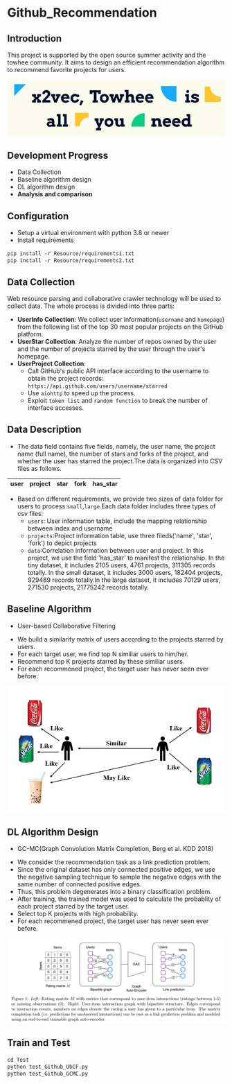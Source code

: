 # Github_Recommendation
## Introduction
This project is supported by the open source summer activity and the towhee community. It aims to design an efficient recommendation algorithm to recommend favorite projects for users.

![image](Image/towhee.png)

## Development Progress
* Data Collection
* Baseline algorithm design
* DL algorithm design
* **Analysis and comparison**

## Configuration
* Setup a virtual environment with python 3.8 or newer
* Install requirements
```
pip install -r Resource/requirements1.txt
pip install -r Resource/requirements2.txt
```


## Data Collection
Web resource parsing and collaborative crawler technology will be used to collect data. The whole process is divided into three parts:
* **UserInfo Collection**: We collect user information(`username` and `homepage`) from the following list of the top 30 most popular projects on the GitHub platform.
* **UserStar Collection**: Analyze the number of repos owned by the user and the number of projects starred by the user through the user's homepage.
* **UserProject Collection**: 
   - Call GitHub's public API interface according to the username to obtain the project records:
    ```https://api.github.com/users/username/starred ```
   - Use `aiohttp` to speed up the process.
   - Exploit `token list` and `random function` to break the number of interface accesses.

## Data Description
* The data field contains five fields, namely, the user name, the project name (full name), the number of stars and forks of the project, and whether the user has starred the project.The data is organized into CSV files as follows.

| user | project | star | fork | has_star |
| ---- | ---- | ---- |---- |---- |

* Based on different requirements, we provide two sizes of data folder for users to process:`small`,`large`.Each data folder includes three types of csv files:
    - `users`: User information table, include the mapping relationship between index and username
    - `projects`:Project information table, use three fileds('name', 'star', 'fork') to depict projects
    - `data`:Correlation information between user and project. In this project, we use the field 'has_star' to manifest the relationship. In the tiny dataset, it includes 2105 users, 4761 projects, 311305 records totally. In the small dataset, it includes 3000 users, 182404 projects, 929489 records totally.In the large dataset, it includes 70129 users, 271530 projects, 21775242 records totally.

## Baseline Algorithm
* User-based Collaborative Filtering
- We build a similarity matrix of users according to the projects starred by users.
- For each target user, we find top N similiar users to him/her. 
- Recommend top K projects starred by these similiar users.
- For each recommened project, the target user has never seen ever before.

![image](Image/UbCF.png)

## DL Algorithm Design
* GC-MC(Graph Convolution Matrix Completion, Berg et al. KDD 2018)
- We consider the recommendation task as a link prediction problem.
- Since the original dataset has only connected positive edges, we use the negative sampling technique to sample the negative edges with the same number of connected positive edges.
- Thus, this problem degenerates into a binary classification problem.
- After training, the trained model was used to calculate the probablity of each project starred by the target user.
- Select top K projects with high probability.
- For each recommened project, the target user has never seen ever before.

![image](Image/GCMC.jpg)

## Train and Test
```
cd Test
python test_Github_UbCF.py
python test_Github_GCMC.py
```

